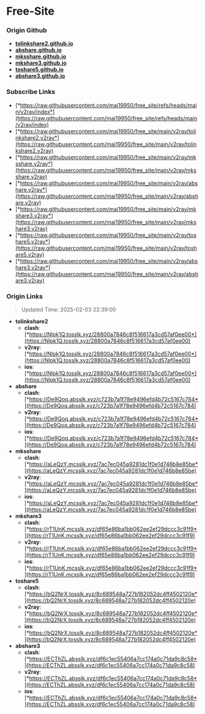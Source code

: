 # Free-Site

### Origin Github

- [**tolinkshare2.github.io**](https://github.com/tolinkshare2/tolinkshare2.github.io)
- [**abshare.github.io**](https://github.com/abshare/abshare.github.io)
- [**mksshare.github.io**](https://github.com/mksshare/mksshare.github.io)
- [**mkshare3.github.io**](https://github.com/mkshare3/mkshare3.github.io)
- [**toshare5.github.io**](https://github.com/toshare5/toshare5.github.io)
- [**abshare3.github.io**](https://github.com/abshare3/abshare3.github.io)

### Subscribe Links

- [*https://raw.githubusercontent.com/mai19950/free_site/refs/heads/main/v2ray/index*](https://raw.githubusercontent.com/mai19950/free_site/refs/heads/main/v2ray/index)
- [*https://raw.githubusercontent.com/mai19950/free_site/main/v2ray/tolinkshare2.v2ray*](https://raw.githubusercontent.com/mai19950/free_site/main/v2ray/tolinkshare2.v2ray)
- [*https://raw.githubusercontent.com/mai19950/free_site/main/v2ray/mksshare.v2ray*](https://raw.githubusercontent.com/mai19950/free_site/main/v2ray/mksshare.v2ray)
- [*https://raw.githubusercontent.com/mai19950/free_site/main/v2ray/abshare.v2ray*](https://raw.githubusercontent.com/mai19950/free_site/main/v2ray/abshare.v2ray)
- [*https://raw.githubusercontent.com/mai19950/free_site/main/v2ray/mkshare3.v2ray*](https://raw.githubusercontent.com/mai19950/free_site/main/v2ray/mkshare3.v2ray)
- [*https://raw.githubusercontent.com/mai19950/free_site/main/v2ray/toshare5.v2ray*](https://raw.githubusercontent.com/mai19950/free_site/main/v2ray/toshare5.v2ray)
- [*https://raw.githubusercontent.com/mai19950/free_site/main/v2ray/abshare3.v2ray*](https://raw.githubusercontent.com/mai19950/free_site/main/v2ray/abshare3.v2ray)

### Origin Links

> Updated Time: 2025-02-03 22:39:00

- **tolinkshare2**
  - **clash**: [*https://Nlpk1Q.tosslk.xyz/28800a7846c8f516617a3cd57af0ee00*](https://Nlpk1Q.tosslk.xyz/28800a7846c8f516617a3cd57af0ee00)
  - **v2ray**: [*https://Nlpk1Q.tosslk.xyz/28800a7846c8f516617a3cd57af0ee00*](https://Nlpk1Q.tosslk.xyz/28800a7846c8f516617a3cd57af0ee00)
  - **ios**: [*https://Nlpk1Q.tosslk.xyz/28800a7846c8f516617a3cd57af0ee00*](https://Nlpk1Q.tosslk.xyz/28800a7846c8f516617a3cd57af0ee00)
- **abshare**
  - **clash**: [*https://De9Qoq.absslk.xyz/c723b7a1f78e9496efd4b72c5167c784*](https://De9Qoq.absslk.xyz/c723b7a1f78e9496efd4b72c5167c784)
  - **v2ray**: [*https://De9Qoq.absslk.xyz/c723b7a1f78e9496efd4b72c5167c784*](https://De9Qoq.absslk.xyz/c723b7a1f78e9496efd4b72c5167c784)
  - **ios**: [*https://De9Qoq.absslk.xyz/c723b7a1f78e9496efd4b72c5167c784*](https://De9Qoq.absslk.xyz/c723b7a1f78e9496efd4b72c5167c784)
- **mksshare**
  - **clash**: [*https://aLeQzY.mcsslk.xyz/7ac7ec045a9281dc1f0e1d746b8e85be*](https://aLeQzY.mcsslk.xyz/7ac7ec045a9281dc1f0e1d746b8e85be)
  - **v2ray**: [*https://aLeQzY.mcsslk.xyz/7ac7ec045a9281dc1f0e1d746b8e85be*](https://aLeQzY.mcsslk.xyz/7ac7ec045a9281dc1f0e1d746b8e85be)
  - **ios**: [*https://aLeQzY.mcsslk.xyz/7ac7ec045a9281dc1f0e1d746b8e85be*](https://aLeQzY.mcsslk.xyz/7ac7ec045a9281dc1f0e1d746b8e85be)
- **mkshare3**
  - **clash**: [*https://rT1UnK.mcsslk.xyz/df65e86ba1bb062ee2ef29dccc3c91f9*](https://rT1UnK.mcsslk.xyz/df65e86ba1bb062ee2ef29dccc3c91f9)
  - **v2ray**: [*https://rT1UnK.mcsslk.xyz/df65e86ba1bb062ee2ef29dccc3c91f9*](https://rT1UnK.mcsslk.xyz/df65e86ba1bb062ee2ef29dccc3c91f9)
  - **ios**: [*https://rT1UnK.mcsslk.xyz/df65e86ba1bb062ee2ef29dccc3c91f9*](https://rT1UnK.mcsslk.xyz/df65e86ba1bb062ee2ef29dccc3c91f9)
- **toshare5**
  - **clash**: [*https://bQ2NrX.tosslk.xyz/8c689548a727b182052dc4ff4502120e*](https://bQ2NrX.tosslk.xyz/8c689548a727b182052dc4ff4502120e)
  - **v2ray**: [*https://bQ2NrX.tosslk.xyz/8c689548a727b182052dc4ff4502120e*](https://bQ2NrX.tosslk.xyz/8c689548a727b182052dc4ff4502120e)
  - **ios**: [*https://bQ2NrX.tosslk.xyz/8c689548a727b182052dc4ff4502120e*](https://bQ2NrX.tosslk.xyz/8c689548a727b182052dc4ff4502120e)
- **abshare3**
  - **clash**: [*https://ECThZL.absslk.xyz/df6c1ec55406a7cc174a0c71da9c8c58*](https://ECThZL.absslk.xyz/df6c1ec55406a7cc174a0c71da9c8c58)
  - **v2ray**: [*https://ECThZL.absslk.xyz/df6c1ec55406a7cc174a0c71da9c8c58*](https://ECThZL.absslk.xyz/df6c1ec55406a7cc174a0c71da9c8c58)
  - **ios**: [*https://ECThZL.absslk.xyz/df6c1ec55406a7cc174a0c71da9c8c58*](https://ECThZL.absslk.xyz/df6c1ec55406a7cc174a0c71da9c8c58)
